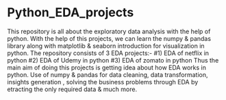 # Python_EDA_projects
This repository is all about the exploratory data analysis with the help of python.
With the help of this projects, we can learn the numpy & pandas library along with matplotlib & seaborn introduction for visualization in python.
The repository consists of 3 EDA projects:-
#1) EDA of netflix in python
#2) EDA of Udemy in python 
#3) EDA of zomato in python
Thus the main aim of doing this projects is getting idea about how EDA works in python. Use of numpy & pandas for data cleaning, data transformation, insights generation , solving the business problems through EDA by etracting the only required data & much more.

